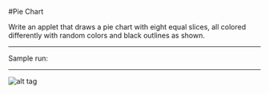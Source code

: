 #Pie Chart

Write an applet that draws a pie chart with eight equal slices, all colored differently with random colors and black outlines as shown.

************************************************************************************************************************************************************
Sample run:
************************************************************************************************************************************************************

![alt tag](Lab-01/sample.png)
